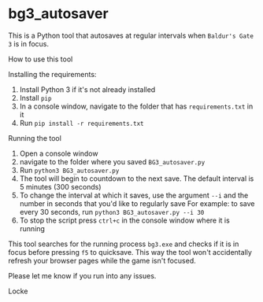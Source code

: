 # bg3_autosaver
This is a Python tool that autosaves at regular intervals when `Baldur's Gate 3` is in focus.


How to use this tool

Installing the requirements:
1. Install Python 3 if it's not already installed
2. Install `pip`
3. In a console window, navigate to the folder that has `requirements.txt` in it
4. Run `pip install -r requirements.txt`

Running the tool
1. Open a console window
2. navigate to the folder where you saved `BG3_autosaver.py`
3. Run `python3 BG3_autosaver.py`
4. The tool will begin to countdown to the next save.  The default interval is 5 minutes (300  seconds)
5. To change the interval at which it saves, use the argument `--i` and the number in seconds that you'd like to regularly save
   For example: to save every 30 seconds, run `python3 BG3_autosaver.py --i 30`
6. To stop the script press `ctrl+c` in the console window where it is running

This tool searches for the running process `bg3.exe` and checks if it is in focus before pressing `f5` to quicksave.  This way the tool won't accidentally refresh your browser pages while the game isn't focused.

Please let me know if you run into any issues.

Locke
